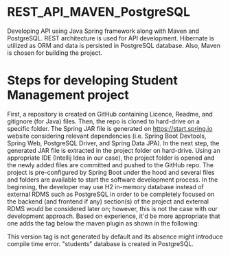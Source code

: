 # REST_API_MAVEN_PostgreSQL
Developing API using Java Spring framework along with Maven and PostgreSQL. 
REST architecture is used for API development.
Hibernate is utilized as ORM and data is persisted in PostgreSQL database.
Also, Maven is chosen for building the project.

# Steps for developing Student Management project
First, a repository is created on GitHub containing Licence, Readme, and gitignore (for Java) files.
Then, the repo is cloned to hard-drive on a specific folder. The Spring JAR file is generated on
https://start.spring.io website considering relevant dependencies (i.e. Spring Boot Devtools,
Spring Web, PostgreSQL Driver, and Spring Data JPA). In the next step, the generated JAR file is 
extracted in the project folder on hard-drive. Using an appropriate IDE (Intellij Idea in our case),
the project folder is opened and the newly added files are committed and pushed to the GitHub repo.
The project is pre-configured by Spring Boot under the hood and several files and folders are available 
to start the software development process.
In the beginning, the developer may use H2 in-memory database instead of external RDMS such as
PostgreSQL in order to be completely focused on the backend (and frontend if any) section(s) of the project
and external RDMS would be considered later on; however, this is not the case with our development approach.
Based on experience, it'd be more appropriate that one adds the <version> tag below the maven plugin as 
shown in the following:
<!---
<build>
    <plugins>
        <plugin>
            <groupId>org.springframework.boot</groupId>
            <artifactId>spring-boot-maven-plugin</artifactId>
            <version>${project.parent.version}</version>
        </plugin>
    </plugins>
</build>
--->
This version tag is not generated by default and its absence might introduce compile time error.
"students" database is created in PostgreSQL.


